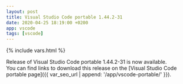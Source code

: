 ```yaml
---
layout: post
title: Visual Studio Code portable 1.44.2-31
date: 2020-04-25 18:19:00 +0200
app: vscode
tags: [vscode]
---
```

{% include vars.html %}

Release of Visual Studio Code portable 1.44.2-31 is now available.<br />
You can find links to download this release on the [Visual Studio Code portable page]({{ var_seo_url | append: '/app/vscode-portable/' }}).